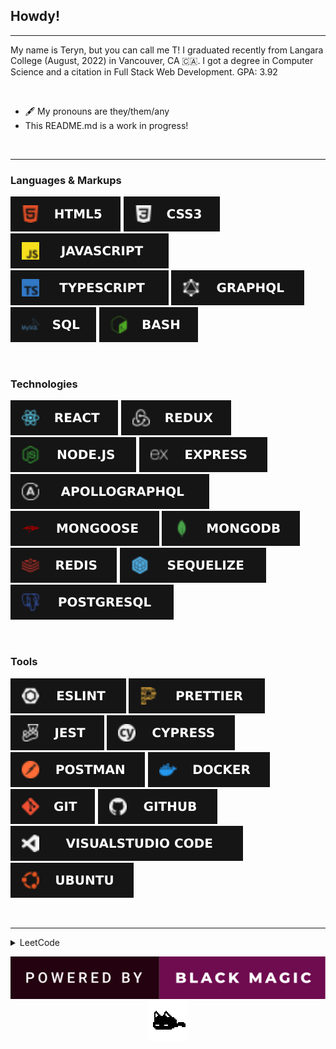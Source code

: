 ## Howdy!

<hr/>

My name is Teryn, but you can call me T! I graduated recently from Langara College (August, 2022) in Vancouver, CA 🇨🇦.
I got a degree in Computer Science and a citation in Full Stack Web Development. GPA: 3.92

<br/>

- 🖋️ My pronouns are they/them/any
- This README.md is a work in progress!

<br/>

<hr/>

### Languages & Markups

![HTML5](./assets/images/html5.svg)
![CSS3](./assets/images/css3.svg)
![JavaScript](./assets/images/js.svg)
![TypeScript](./assets/images/ts.svg)
![GraphQL](./assets/images/graphql.svg)
<br/>
![SQL](./assets/images/sql.svg)
![Bash](./assets/images/bash.svg)

<br/>

### Technologies

![React](./assets/images/react.svg)
![Redux](./assets/images/redux.svg)
![Node.JS](./assets/images/nodejs.svg)
![Express](./assets/images/express.svg)
![ApolloGraphQL](./assets/images/apollographql.svg)
<br/>
![Mongoose](./assets/images/mongoose.svg)
![MongoDB](./assets/images/mongodb.svg)
![Redis](./assets/images/redis.svg)
![Sequelize](./assets/images/sequelize.svg)
![PostgreSQL](./assets/images/postgresql.svg)

<br/>

### Tools

![ESLint](./assets/images/eslint.svg)
![Prettier](./assets/images/prettier.svg)
![Jest](./assets/images/jest.svg)
![Cypress](./assets/images/cypress.svg)
![Postman](./assets/images/postman.svg)
![Docker](./assets/images/docker.svg)
<br/>
![Git](./assets/images/git.svg)
![GitHub](./assets/images/github.svg)
![Visual Studio Code](./assets/images/vscode.svg)
![Ubuntu](./assets/images/ubuntu.svg)

<br/>

<hr/>

<details>
  <summary>LeetCode</summary>
 
  [![](https://leetcard.jacoblin.cool/dev0T?ext=heatmap)](https://leetcode.com/dev0T/)
</details>

<p align="center">
  <img src="./assets/blackmagic.svg">
  <br/>
  <img src="./assets/mewo.gif">
</p>

<!-- Credits

Badges - shields.io
Icons - simpleicons
https://img.shields.io/badge/<NAME>-informational?style=for-the-badge&logo=<NAME>&color=151515
 -->
